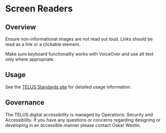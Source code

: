 # Screen Readers

## Overview

Ensure non-informational images are not read out loud. Links should be read as a link or a clickable element.

Make sure keyboard functionality works with VoiceOver and use alt text only where appropriate.

## Usage

See the [TELUS Standards site](https://digitalstandards.telus.com/accessibility) for detailed usage information.

## Governance

The TELUS digital accessibility is managed by Operations: Security and Accessibility. If you have any questions or concerns 
regarding designing or developing in an accessible manner please contact Oskar Westin.
